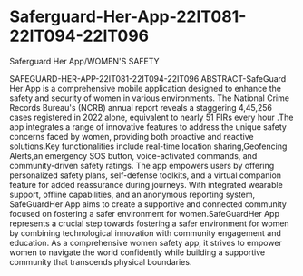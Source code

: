 # Saferguard-Her-App-22IT081-22IT094-22IT096
Saferguard Her App/WOMEN'S SAFETY


SAFEGUARD-HER-APP-22IT081-22IT094-22IT096
ABSTRACT-SafeGuard Her  App is a comprehensive mobile application designed to enhance the safety and security of women in various environments. The National Crime Records Bureau's (NCRB) annual report reveals a staggering 4,45,256 cases registered in 2022 alone, equivalent to nearly 51 FIRs every hour .The app integrates a range of innovative features to address the unique safety concerns faced by women, providing both proactive and reactive solutions.Key functionalities include real-time location sharing,Geofencing Alerts,an emergency SOS button, voice-activated commands, and community-driven safety ratings. The app empowers users by offering personalized safety plans, self-defense toolkits, and a virtual companion feature for added reassurance during journeys. With integrated wearable support, offline capabilities, and an anonymous reporting system, SafeGuardHer App aims to create a supportive and connected community focused on fostering a safer environment for women.SafeGuardHer App represents a crucial step towards fostering a safer environment for women by combining technological innovation with community engagement and education. As a comprehensive women safety app, it strives to empower women to navigate the world confidently while building a supportive community that transcends physical boundaries.
